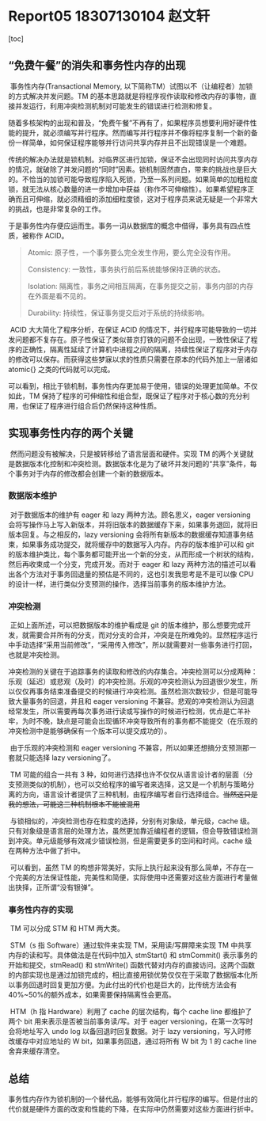 # Report05 18307130104 赵文轩

[toc]

## “免费午餐”的消失和事务性内存的出现

​	事务性内存(Transactional Memory, 以下简称TM）试图以不（让编程者）加锁的方式解决并发问题。TM 的基本思路就是将程序视作读取和修改内存的事物，直接并发运行，利用冲突检测机制对可能发生的错误进行检测和修复。

​	随着多核架构的出现和普及，“免费午餐”不再有了，如果程序员想要利用好硬件性能的提升，就必须编写并行程序。然而编写并行程序并不像将程序复制一个新的备份一样简单，如何保证程序能够并行访问共享内存并且不出现错误是一个难题。

​	传统的解决办法就是锁机制。对临界区进行加锁，保证不会出现同时访问共享内存的情况，就破除了并发问题的“同时”因素。锁机制固然直白，带来的挑战也是巨大的。不恰当的加锁可能导致程序陷入死锁，乃至一系列问题。如果简单的加粗粒度锁，就无法从核心数量的进一步增加中获益（称作不可伸缩性）。如果希望程序正确而且可伸缩，就必须精细的添加细粒度锁，这对于程序员来说无疑是一个非常大的挑战，也是非常复杂的工作。

​	于是事务性内存便应运而生。事务一词从数据库的概念中借得，事务具有四点性质，被称作 ACID。

> Atomic: 原子性，一个事务要么完全发生作用，要么完全没有作用。
>
> Consistency:  一致性，事务执行前后系统能够保持正确的状态。
>
> Isolation: 隔离性，事务之间相互隔离，在事务提交之前，事务内部的内存在外面是看不见的。
>
> Durability: 持续性，保证事务提交后对于系统的持续影响。

​	ACID 大大简化了程序分析，在保证 ACID 的情况下，并行程序可能导致的一切并发问题都不复存在。原子性保证了类似普京打铁的问题不会出现，一致性保证了程序的正确性，隔离性延续了计算机中进程之间的隔离，持续性保证了程序对于内存的修改可以保存。而获得这些梦寐以求的性质只需要在原本的代码外加上一层诸如 atomic{} 之类的代码就可以完成。

​	可以看到，相比于锁机制，事务性内存更加易于使用，错误的处理更加简单。不仅如此，TM 保持了程序的可伸缩性和组合型，既保证了程序对于核心数的充分利用，也保证了程序进行组合后仍然保持这种性质。

## 实现事务性内存的两个关键	

​	然而问题没有被解决，只是被转移给了语言层面和硬件。实现 TM 的两个关键就是数据版本化控制和冲突检测。数据版本化是为了破坏并发问题的“共享”条件，每个事务对于内存的修改都会创建一个新的数据版本。

### 数据版本维护

​	对于数据版本的维护有 eager 和 lazy 两种方法。顾名思义，eager versioning 会将写操作马上写入新版本，并将旧版本的数据缓存下来，如果事务退回，就将旧版本回复。与之相反的，lazy versioning 会将所有新版本的数据缓存知道事务结束，如果事务成功提交，就将缓存中的数据写入内存。内存的版本维护可以和 git 的版本维护类比，每个事务都可能开出一个新的分支，从而形成一个树状的结构，然后再收束成一个分支，完成开发。而对于 eager 和 lazy 两种方法的描述可以看出各个方法对于事务回退量的预估是不同的，这也引发我思考是不是可以像 CPU 的设计一样，进行类似分支预测的操作，选择当前事务的版本维护方法。

### 冲突检测

​	正如上面所述，可以把数据版本的维护看成是 git 的版本维护，那么想要完成开发，就需要合并所有的分支，而对分支的合并，冲突是在所难免的。显然程序运行中手动选择“采用当前修改”，“采用传入修改”，所以就需要对一些事务进行打回，也就是冲突检测。

​	冲突检测的关键在于追踪事务的读取和修改的内存集合。冲突检测可以分成两种：乐观（延迟）或悲观（及时）的冲突检测。乐观的冲突检测认为回退很少发生，所以仅仅再事务结束准备提交的时候进行冲突检测。虽然检测次数较少，但是可能导致大量事务的回退，并且和 eager versioning 不兼容。悲观的冲突检测认为回退经常发生，所以需要再每次事务进行读或写操作的时候进行检测，优点是亡羊补牢，为时不晚，缺点是可能会出现循环冲突导致所有的事务都不能提交（在乐观的冲突检测中是能够确保有一个版本可以提交成功的）。

​	由于乐观的冲突检测和 eager versioning 不兼容，所以如果还想搞分支预测那一套就只能选择 lazy versioning了。

​	TM 可能的组合一共有 3 种，如何进行选择也许不仅仅从语言设计者的层面（分支预测类似的机制），也可以交给程序的编写者来选择，这又是一个机制与策略分离的方向，语言设计者提供了三种机制，由程序编写者自行选择组合。~~当然这只是我的想法，可能这三种机制根本不能被混用~~

​	与锁相似的，冲突检测也存在粒度的选择，分别有对象级，单元级，cache 级。只有对象级是语言层的处理方法，虽然更加靠近编程者的逻辑，但会导致错误检测到冲突。单元级能够有效减少错误检测，但是需要更多的空间和时间。cache 级在两种方法中做了折中。

​	可以看到，虽然 TM 的构想非常美好，实际上执行起来没有那么简单，不存在一个完美的方法保证性能，完美性和简便，实际使用中还需要对这些方面进行考量做出抉择，正所谓“没有银弹”。

### 事务性内存的实现

​	TM 可以分成 STM 和 HTM 两大类。

​	STM（s 指 Software）通过软件来实现 TM，采用读/写屏障来实现 TM 中共享内存的读和写。具体做法是在代码中加入 stmStart() 和 stmCommit() 表示事务的开始和提交，stmRead() 和 stmWrite() 函数代替对内存的直接访问。这两个函数的内部实现也是通过加锁完成的，相比直接用锁优势仅仅在于采取了数据版本化所以事务回退时回复更加方便。为此付出的代价也是巨大的，比传统方法会有40%~50%的额外成本，如果需要保持隔离性会更高。

​	HTM（h 指 Hardware）利用了 cache 的层次结构，每个 cache line 都维护了两个 bit 用来表示是否被当前事务读/写。对于 eager versioning，在第一次写时会将地址写入 undo log 以备回退时回复数据。对于 lazy versioning，写入时修改缓存中对应地址的 W bit，如果事务回退，通过将所有 W bit 为 1 的 cache line 舍弃来缓存清空。

## 总结

​	事务性内存作为锁机制的一个替代品，能够有效简化并行程序的编写。但是付出的代价就是硬件方面的改变和性能的下降，在实际中仍然需要对这些方面进行折中。